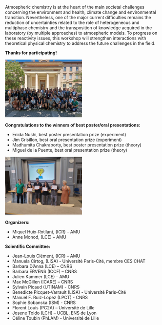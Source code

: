 
<html>

<style type="text/css">
.page-header {
  color: white;
  text-align: center;
  background-color: white;
  background-image: url("./images/atmoheader.png");
  background-repeat: no-repeat;
  background-size: cover;
  margin: 0 auto;
}
</style>
<body>
<p>Atmospheric chemistry is at the heart of the main societal challenges concerning the environment and health, climate change and environmental transition. Nevertheless, one of the major current difficulties remains the reduction of uncertainties related to the role of heterogeneous and multiphase chemistry and the transposition of knowledge acquired in the laboratory (by multiple approaches) to atmospheric models. To progress on these reactivity issues, this workshop will strengthen interactions with theoretical physical chemistry to address the future challenges in the field.</p>
  

<b>Thanks for participating!</b> 


<img src="./images/atmotheory-workshop-group-picture.jpeg" style="width: 50%; height: 50%;" />

<b>Congratulations to the winners of best poster/oral presentations:</b>
<ul>
  <li>Enida Nushi, best poster presentation prize (experiment)</li>
  <li>Jim Grisillon, best oral presentation prize (experiment)</li>
  <li>Madhumita Chakraborty, best poster presentation prize (theory)</li>
  <li>Miguel de la Puente, best oral presentation prize (theory)</li>
</ul>


<img src="./images/best_oral_poster.jpg" style="width: 50%; height: 50%;" />

<b>Organizers:</b> 
<ul>
  <li>Miquel Huix-Rotllant, (ICR) – AMU</li>
  <li>Anne Monod, (LCE) – AMU </li>
</ul>

<b>Scientific Committee:</b> 
<ul>
  <li>Jean-Louis Clément, (ICR) – AMU</li>
  <li>Manuela Cirtog, (LISA) - Université Paris-Cité, membre CES CHAT</li>
  <li>Barbara D’Anna (LCE) – CNRS</li>
  <li>Barbara ERVENS (ICCF) – CNRS</li>
  <li>Julien Kammer (LCE) – AMU</li>
  <li>Max McGillen (ICARE) – CNRS</li>
  <li>Sylvain Picaud (UTINAM) - CNRS</li>
  <li>Benedicte Picquet-Varrault (LISA) - Université Paris-Cité</li>
  <li>Manuel F. Ruiz-Lopez (LPCT) - CNRS</li>
  <li>Sophie Sobanska (ISM) - CNRS</li>
  <li>Florent Louis (PC2A) – Université de Lille</li>
  <li>Josene Toldo (LCH) – UCBL, ENS de Lyon</li>
  <li>Céline Toubin (PhLAM) - Université de Lille</li>
</ul>
</body>
</html>
